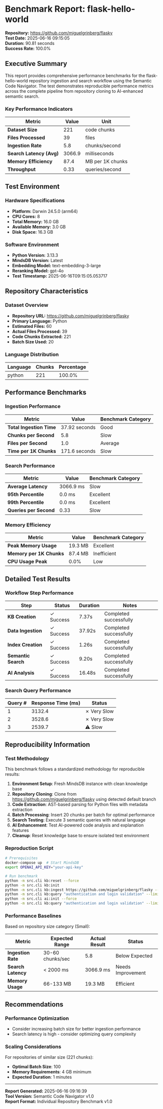 # Benchmark Report: flask-hello-world

**Repository:** https://github.com/miguelgrinberg/flasky  
**Test Date:** 2025-06-16 09:15:05  
**Duration:** 90.81 seconds  
**Success Rate:** 100.0%  

## Executive Summary

This report provides comprehensive performance benchmarks for the flask-hello-world repository ingestion and search workflow using the Semantic Code Navigator. The test demonstrates reproducible performance metrics across the complete pipeline from repository cloning to AI-enhanced semantic search.

### Key Performance Indicators

| Metric | Value | Unit |
|--------|-------|------|
| **Dataset Size** | 221 | code chunks |
| **Files Processed** | 39 | files |
| **Ingestion Rate** | 5.8 | chunks/second |
| **Search Latency (Avg)** | 3066.9 | milliseconds |
| **Memory Efficiency** | 87.4 | MB per 1K chunks |
| **Throughput** | 0.33 | queries/second |

## Test Environment

### Hardware Specifications
- **Platform:** Darwin 24.5.0 (arm64)
- **CPU Cores:** 8
- **Total Memory:** 16.0 GB
- **Available Memory:** 3.0 GB
- **Disk Space:** 16.3 GB

### Software Environment
- **Python Version:** 3.13.3
- **MindsDB Version:** Latest
- **Embedding Model:** text-embedding-3-large
- **Reranking Model:** gpt-4o
- **Test Timestamp:** 2025-06-16T09:15:05.053717

## Repository Characteristics

### Dataset Overview
- **Repository URL:** https://github.com/miguelgrinberg/flasky
- **Primary Language:** Python
- **Estimated Files:** 60
- **Actual Files Processed:** 39
- **Code Chunks Extracted:** 221
- **Batch Size Used:** 20

### Language Distribution
| Language | Chunks | Percentage |
|----------|--------|------------|
| python | 221 | 100.0% |


## Performance Benchmarks

### Ingestion Performance

| Metric | Value | Benchmark Category |
|--------|-------|-------------------|
| **Total Ingestion Time** | 37.92 seconds | Good |
| **Chunks per Second** | 5.8 | Slow |
| **Files per Second** | 1.0 | Average |
| **Time per 1K Chunks** | 171.6 seconds | Slow |

### Search Performance

| Metric | Value | Benchmark Category |
|--------|-------|-------------------|
| **Average Latency** | 3066.9 ms | Slow |
| **95th Percentile** | 0.0 ms | Excellent |
| **99th Percentile** | 0.0 ms | Excellent |
| **Queries per Second** | 0.33 | Slow |

### Memory Efficiency

| Metric | Value | Benchmark Category |
|--------|-------|-------------------|
| **Peak Memory Usage** | 19.3 MB | Excellent |
| **Memory per 1K Chunks** | 87.4 MB | Inefficient |
| **CPU Usage Peak** | 0.0% | Low |

## Detailed Test Results

### Workflow Step Performance

| Step | Status | Duration | Notes |
|------|--------|----------|-------|
| **KB Creation** | ✓ Success | 7.37s | Completed successfully |
| **Data Ingestion** | ✓ Success | 37.92s | Completed successfully |
| **Index Creation** | ✓ Success | 1.26s | Completed successfully |
| **Semantic Search** | ✓ Success | 9.20s | Completed successfully |
| **AI Analysis** | ✓ Success | 16.48s | Completed successfully |

### Search Query Performance
| Query # | Response Time (ms) | Status |
|---------|-------------------|--------|
| 1 | 3132.4 | ✗ Very Slow |
| 2 | 3528.6 | ✗ Very Slow |
| 3 | 2539.7 | ⚠ Slow |


## Reproducibility Information

### Test Methodology

This benchmark follows a standardized methodology for reproducible results:

1. **Environment Setup**: Fresh MindsDB instance with clean knowledge base
2. **Repository Cloning**: Clone from https://github.com/miguelgrinberg/flasky using detected default branch
3. **Code Extraction**: AST-based parsing for Python files with metadata extraction
4. **Batch Processing**: Insert 20 chunks per batch for optimal performance
5. **Search Testing**: Execute 3 semantic queries with natural language
6. **AI Enhancement**: Test AI-powered code analysis and explanation features
7. **Cleanup**: Reset knowledge base to ensure isolated test environment

### Reproduction Script

```bash
# Prerequisites
docker-compose up  # Start MindsDB
export OPENAI_API_KEY="your-api-key"

# Run benchmark
python -m src.cli kb:reset --force
python -m src.cli kb:init
python -m src.cli kb:ingest https://github.com/miguelgrinberg/flasky --batch-size 20 --extract-git-info
python -m src.cli kb:query "authentication and login validation" --limit 3
python -m src.cli ai:init --force
python -m src.cli kb:query "authentication and login validation" --limit 2 --ai-all
```

### Performance Baselines

Based on repository size category (Small):

| Metric | Expected Range | Actual Result | Status |
|--------|----------------|---------------|--------|
| **Ingestion Rate** | 30-60 chunks/sec | 5.8 | Below Expected |
| **Search Latency** | < 2000 ms | 3066.9 ms | Needs Improvement |
| **Memory Usage** | 66-133 MB | 19.3 MB | Efficient |

## Recommendations

### Performance Optimization
- Consider increasing batch size for better ingestion performance
- Search latency is high - consider optimizing query complexity


### Scaling Considerations

For repositories of similar size (221 chunks):
- **Optimal Batch Size**: 100
- **Memory Requirements**: 4 GB minimum
- **Expected Duration**: 1 minutes

---

**Report Generated:** 2025-06-16 09:16:39  
**Tool Version:** Semantic Code Navigator v1.0  
**Report Format:** Individual Repository Benchmark v1.0  
